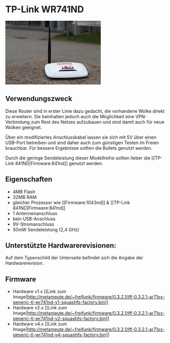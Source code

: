 # TP-Link WR741ND
[![höhere Auflösung](/bilder/Freifunkrouter/TP-Link_741nd_300px.JPG)](bilder/Freifunkrouter/TP-Link_741nd.JPG)

## Verwendungszweck
Diese Router sind in erster Linie dazu gedacht, die vorhandene Wolke direkt zu erweitern.
Sie beinhalten jedoch auch die Möglichkeit eine VPN-Verbindung zum Rest des Netzes aufzubauen und sind damit auch für neue Wolken geeignet.

Über ein modifiziertes Anschlusskabel lassen sie sich mit 5V über einen USB-Port betreiben und sind daher auch zum günstigen Testen im Freien brauchbar. Für bessere Ergebnisse sollten die Bullets genutzt werden.

Durch die geringe Sendeleistung dieser Modellreihe sollten lieber die [[TP-Link 841ND|Firmware:841nd]] genutzt werden.

## Eigenschaften
* 4MB Flash
* 32MB RAM
* gleicher Prozessor wie [[Firmware:1043nd]] & [[TP-Link 841ND|Firmware:841nd]]
* 1 Antennenanschluss
* kein USB-Anschluss
* 9V-Stromanschluss
* 50mW Sendeleistung (2,4 GHz)

## Unterstützte Hardwarerevisionen:
Auf dem Typenschild der Unterseite befindet sich die Angabe der Hardwarerevision.

## Firmware
* Hardware v1.x [[Link zum Image|http://metameute.de/~freifunk/firmware/0.3.2.1/lff-0.3.2.1-ar71xx-generic-tl-wr741nd-v1-squashfs-factory.bin]]
* Hardware v2.x [[Link zum Image|http://metameute.de/~freifunk/firmware/0.3.2.1/lff-0.3.2.1-ar71xx-generic-tl-wr741nd-v2-squashfs-factory.bin]]
* Hardware v4.x [[Link zum Image|http://metameute.de/~freifunk/firmware/0.3.2.1/lff-0.3.2.1-ar71xx-generic-tl-wr741nd-v4-squashfs-factory.bin]]

